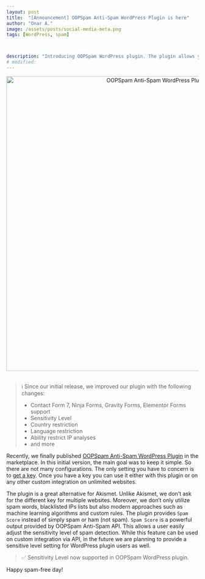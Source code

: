 ```yaml
---
layout: post
title:  "[Announcement] OOPSpam Anti-Spam WordPress Plugin is here"
author: "Onar A."
image: /assets/posts/social-media-meta.png
tags: [WordPress, spam]



description: "Introducing OOPSpam WordPress plugin. The plugin allows your control spam threshold, supports major contact form plugins and much more."
# modified: 
---
```

<center>
<a href="https://wordpress.org/plugins/oopspam-anti-spam/">
<img loading="lazy"  width="772" alt="OOPSpam Anti-Spam WordPress Plugin" src="https://ps.w.org/oopspam-anti-spam/assets/screenshot-1.png">
</a>
</center>
<br/>

> ℹ️ Since our initial release, we improved our plugin with the following changes:
> - Contact Form 7, Ninja Forms, Gravity Forms, Elementor Forms support 
> - Sensitivity Level
> - Country restriction
> - Language restriction
> - Ability restrict IP analyses
> - and more

Recently, we finally published [OOPSpam Anti-Spam WordPress Plugin](https://wordpress.org/plugins/oopspam-anti-spam/) in the marketplace. In this initial version, the main goal was to keep it simple. So there are not many configurations. The only setting you have to concern is to [get a key](https://app.oopspam.com/Identity/Account/Register). Once you have a key you can use it either with this plugin or on any other custom integration on unlimited websites.

The plugin is a great alternative for Akismet. Unlike Akismet, we don’t ask for the different key for multiple websites. Moreover, we don’t only utilize spam words, blacklisted IPs lists but also modern approaches such as machine learning algorithms and custom rules. The plugin provides ```Spam Score``` instead of simply spam or ham (not spam). ```Spam Score``` is a powerful output provided by OOPSpam Anti-Spam API. This allows a user easily adjust the sensitivity level of spam detection. While this feature can be used on custom integration via API, in the future we are planning to provide a sensitive level setting for WordPress plugin users as well.

> ✅ Sensitivity Level now supported in OOPSpam WordPress plugin.


Happy spam-free day!
